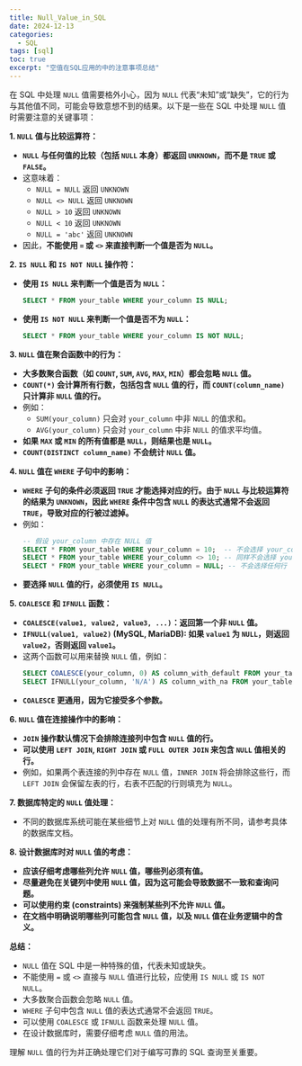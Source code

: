```yaml
---
title: Null_Value_in_SQL
date: 2024-12-13
categories:
  - SQL
tags: [sql]
toc: true
excerpt: "空值在SQL应用的中的注意事项总结"
---
```


在 SQL 中处理 `NULL` 值需要格外小心，因为 `NULL` 代表“未知”或“缺失”，它的行为与其他值不同，可能会导致意想不到的结果。以下是一些在 SQL 中处理 `NULL` 值时需要注意的关键事项：

**1. `NULL` 值与比较运算符：**

   - **`NULL` 与任何值的比较（包括 `NULL` 本身）都返回 `UNKNOWN`，而不是 `TRUE` 或 `FALSE`。**
   - 这意味着：
      - `NULL = NULL`  返回 `UNKNOWN`
      - `NULL <> NULL` 返回 `UNKNOWN`
      - `NULL > 10`  返回 `UNKNOWN`
      - `NULL < 10`  返回 `UNKNOWN`
      - `NULL = 'abc'` 返回 `UNKNOWN`
   - 因此，**不能使用 `=` 或 `<>` 来直接判断一个值是否为 `NULL`。**

**2. `IS NULL` 和 `IS NOT NULL` 操作符：**

   - **使用 `IS NULL` 来判断一个值是否为 `NULL`：**
      ```sql
      SELECT * FROM your_table WHERE your_column IS NULL;
      ```
   - **使用 `IS NOT NULL` 来判断一个值是否不为 `NULL`：**
      ```sql
      SELECT * FROM your_table WHERE your_column IS NOT NULL;
      ```

**3. `NULL` 值在聚合函数中的行为：**

   - **大多数聚合函数（如 `COUNT`, `SUM`, `AVG`, `MAX`, `MIN`）都会忽略 `NULL` 值。**
   - **`COUNT(*)` 会计算所有行数，包括包含 `NULL` 值的行，而 `COUNT(column_name)` 只计算非 `NULL` 值的行。**
   - 例如：
     - `SUM(your_column)` 只会对 `your_column` 中非 `NULL` 的值求和。
     - `AVG(your_column)` 只会对 `your_column` 中非 `NULL` 的值求平均值。
   - **如果 `MAX` 或 `MIN` 的所有值都是 `NULL`，则结果也是 `NULL`。**
   - **`COUNT(DISTINCT column_name)` 不会统计 `NULL` 值。**

**4. `NULL` 值在 `WHERE` 子句中的影响：**

   - **`WHERE` 子句的条件必须返回 `TRUE` 才能选择对应的行。由于 `NULL` 与比较运算符的结果为 `UNKNOWN`，因此 `WHERE` 条件中包含 `NULL` 的表达式通常不会返回 `TRUE`，导致对应的行被过滤掉。**
   - 例如：
      ```sql
      -- 假设 your_column 中存在 NULL 值
      SELECT * FROM your_table WHERE your_column = 10;  -- 不会选择 your_column 为 NULL 的行
      SELECT * FROM your_table WHERE your_column <> 10; -- 同样不会选择 your_column 为 NULL 的行
      SELECT * FROM your_table WHERE your_column = NULL; -- 不会选择任何行
      ```
   - **要选择 `NULL` 值的行，必须使用 `IS NULL`。**

**5. `COALESCE` 和 `IFNULL` 函数：**

   - **`COALESCE(value1, value2, value3, ...)`：返回第一个非 `NULL` 值。**
   - **`IFNULL(value1, value2)` (MySQL, MariaDB): 如果 `value1` 为 `NULL`，则返回 `value2`，否则返回 `value1`。**
   - 这两个函数可以用来替换 `NULL` 值，例如：
      ```sql
      SELECT COALESCE(your_column, 0) AS column_with_default FROM your_table; -- 将 NULL 替换为 0
      SELECT IFNULL(your_column, 'N/A') AS column_with_na FROM your_table; -- 将 NULL 替换为 'N/A'
      ```
   - **`COALESCE` 更通用，因为它接受多个参数。**

**6. `NULL` 值在连接操作中的影响：**

   - **`JOIN` 操作默认情况下会排除连接列中包含 `NULL` 值的行。**
   - **可以使用 `LEFT JOIN`, `RIGHT JOIN` 或 `FULL OUTER JOIN` 来包含 `NULL` 值相关的行。**
   - 例如，如果两个表连接的列中存在 `NULL` 值，`INNER JOIN` 将会排除这些行，而 `LEFT JOIN` 会保留左表的行，右表不匹配的行则填充为 `NULL`。

**7. 数据库特定的 `NULL` 值处理：**

   - 不同的数据库系统可能在某些细节上对 `NULL` 值的处理有所不同，请参考具体的数据库文档。

**8. 设计数据库时对 `NULL` 值的考虑：**

   - **应该仔细考虑哪些列允许 `NULL` 值，哪些列必须有值。**
   - **尽量避免在关键列中使用 `NULL` 值，因为这可能会导致数据不一致和查询问题。**
   - **可以使用约束 (constraints) 来强制某些列不允许 `NULL` 值。**
   - **在文档中明确说明哪些列可能包含 `NULL` 值，以及 `NULL` 值在业务逻辑中的含义。**

**总结：**

- `NULL` 值在 SQL 中是一种特殊的值，代表未知或缺失。
- 不能使用 `=` 或 `<>` 直接与 `NULL` 值进行比较，应使用 `IS NULL` 或 `IS NOT NULL`。
- 大多数聚合函数会忽略 `NULL` 值。
- `WHERE` 子句中包含 `NULL` 值的表达式通常不会返回 `TRUE`。
- 可以使用 `COALESCE` 或 `IFNULL` 函数来处理 `NULL` 值。
- 在设计数据库时，需要仔细考虑 `NULL` 值的用法。

理解 `NULL` 值的行为并正确处理它们对于编写可靠的 SQL 查询至关重要。
